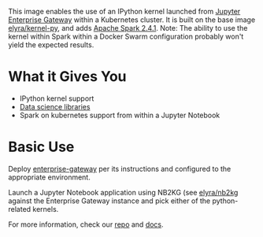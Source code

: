 This image enables the use of an IPython kernel launched from [Jupyter Enterprise Gateway](https://jupyter-enterprise-gateway.readthedocs.io/en/latest/) within a Kubernetes cluster.  It is built on the base image [elyra/kernel-py](https://hub.docker.com/r/elyra/kernel-py/), and adds [Apache Spark 2.4.1](https://spark.apache.org/docs/2.4.1/).  Note: The ability to use the kernel within Spark within a Docker Swarm configuration probably won't yield the expected results.

# What it Gives You
* IPython kernel support 
* [Data science libraries](https://jupyter-docker-stacks.readthedocs.io/en/latest/using/selecting.html#jupyter-scipy-notebook)
* Spark on kubernetes support from within a Jupyter Notebook

# Basic Use
Deploy [enterprise-gateway](https://hub.docker.com/r/elyra/enterprise-gateway/) per its instructions and configured to the appropriate environment.

Launch a Jupyter Notebook application using NB2KG (see [elyra/nb2kg](https://hub.docker.com/r/elyra/nb2kg/) against  the Enterprise Gateway instance and pick either of the python-related kernels.

For more information, check our [repo](https://github.com/jupyter/enterprise_gateway) and [docs](https://jupyter-enterprise-gateway.readthedocs.io/en/latest/).
